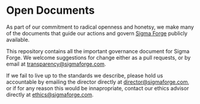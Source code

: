Open Documents
==============

As part of our commitment to radical openness and honetsy, we make many of the documents that guide our actions and govern [Sigma Forge](http://sigamforge.com) publicly available. 

This repository contains all the important governance document for Sigma Forge. We welcome suggestions for change either as a pull requests, or by email at transparency@sigmaforge.com.

If we fail to live up to the standards we describe, please hold us accountable by emailing the director directly at director@sigmaforge.com, or if for any reason this would be innapropriate, contact our ethics advisor directly at ethics@sigmaforge.com.

